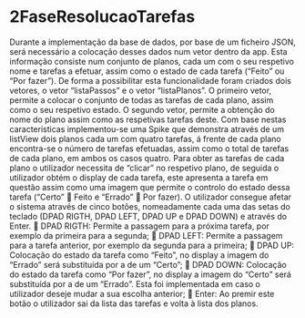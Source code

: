 # 2FaseResolucaoTarefas

Durante a implementação da base de dados, por base de um ficheiro JSON, será necessário a
colocação desses dados num vetor dentro da app. Esta informação consiste num conjunto de planos,
cada um com o seu respetivo nome e tarefas a efetuar, assim como o estado de cada tarefa
 (“Feito” ou “Por fazer”). De forma a possibilitar esta funcionalidade foram criados dois
  vetores, o vetor “listaPassos” e o vetor “listaPlanos”.
O primeiro vetor, permite a colocar o conjunto de todas as tarefas de cada plano, assim como o seu
respetivo estado.
O segundo vetor, permite a obtenção do nome do plano assim como as respetivas tarefas deste.
Com base nestas características implementou-se uma Spike que demonstra através de um listView dois
 planos cada um com quatro tarefas, á frente de cada plano encontra-se o número de tarefas efetuadas,
 assim como o total de tarefas de cada plano, em ambos os casos quatro. Para obter as tarefas de cada
 plano o utilizador necessita de “clicar” no respetivo plano, de seguida o utilizador obtém o display
 de cada tarefa, este apresenta a tarefa em questão assim como uma imagem que permite o controlo do
  estado dessa tarefa (“Certo”  Feito e “Errado”  Por fazer).
O utilizador consegue afetar o sistema através de cinco botões, nomeadamente cada uma das setas do
teclado (DPAD RIGTH, DPAD LEFT, DPAD UP e DPAD DOWN) e através do Enter.
	 DPAD RIGTH: Permite a passagem para a próxima tarefa, por exemplo da primeira para a segunda;
	DPAD LEFT: Permite a passagem para a tarefa anterior, por exemplo da segunda para a primeira;
	DPAD UP: Colocação do estado da tarefa como “Feito”, no display a imagem do “Errado” será
substituída por a de um “Certo”;
	 DPAD DOWN: Colocação do estado da tarefa como “Por fazer”, no display a imagem do “Certo”
será substituída por a de um “Errado”. Esta foi implementada em caso o utilizador deseje mudar
a sua escolha anterior;
	Enter: Ao premir este botão o utilizador sai da lista das tarefas e volta à lista dos planos.

